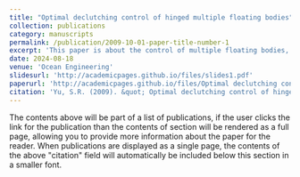 ```yaml
---
title: "Optimal declutching control of hinged multiple floating bodies"
collection: publications
category: manuscripts
permalink: /publication/2009-10-01-paper-title-number-1
excerpt: 'This paper is about the control of multiple floating bodies, especially on systems connected by hinges. It explores the effects of control based on different optimisation objectives.'
date: 2024-08-18
venue: 'Ocean Engineering'
slidesurl: 'http://academicpages.github.io/files/slides1.pdf'
paperurl: 'http://academicpages.github.io/files/Optimal declutching control of hinged multiple floating bodies.pdf'
citation: 'Yu, S.R. (2009). &quot; Optimal declutching control of hinged multiple floating bodies.&quot; <i>Ocean Engineering</i>. 306(117992).'
---
```


The contents above will be part of a list of publications, if the user clicks the link for the publication than the contents of section will be rendered as a full page, allowing you to provide more information about the paper for the reader. When publications are displayed as a single page, the contents of the above "citation" field will automatically be included below this section in a smaller font.
